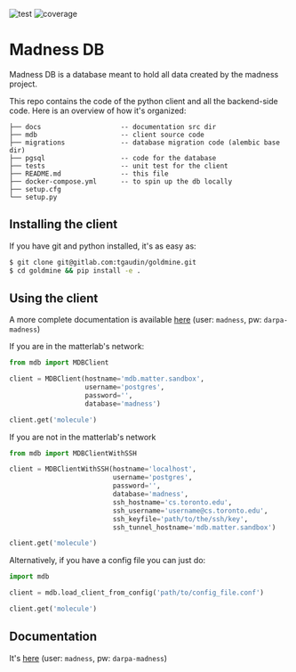 ![test](https://gitlab.com/tgaudin/goldmine/badges/master/pipeline.svg) ![coverage](https://gitlab.com/tgaudin/goldmine/badges/master/coverage.svg)

# Madness DB

Madness DB is a database meant to hold all data created by the madness project.

This repo contains the code of the python client and all the backend-side code.
Here is an overview of how it's organized:


```
├── docs                    -- documentation src dir
├── mdb                     -- client source code
├── migrations              -- database migration code (alembic base dir)
├── pgsql                   -- code for the database
├── tests                   -- unit test for the client
├── README.md               -- this file
├── docker-compose.yml      -- to spin up the db locally
├── setup.cfg
└── setup.py
```

## Installing the client

If you have git and python installed, it's as easy as:

```bash
$ git clone git@gitlab.com:tgaudin/goldmine.git
$ cd goldmine && pip install -e .
```

## Using the client

A more complete documentation is available [here](http://www.cs.toronto.edu/~tgaudin/madnessdb/)
(user: `madness`, pw: `darpa-madness`)

If you are in the matterlab's network:

```python
from mdb import MDBClient

client = MDBClient(hostname='mdb.matter.sandbox', 
                   username='postgres', 
                   password='',
                   database='madness')

client.get('molecule')

```

If you are not in the matterlab's network

```python
from mdb import MDBClientWithSSH

client = MDBClientWithSSH(hostname='localhost',
                          username='postgres',
                          password='',
                          database='madness',
                          ssh_hostname='cs.toronto.edu',
                          ssh_username='username@cs.toronto.edu',
                          ssh_keyfile='path/to/the/ssh/key',
                          ssh_tunnel_hostname='mdb.matter.sandbox')

client.get('molecule')
```

Alternatively, if you have a config file you can just do:

```python
import mdb

client = mdb.load_client_from_config('path/to/config_file.conf')

client.get('molecule')
```

## Documentation

It's [here](http://www.cs.toronto.edu/~tgaudin/madnessdb/) (user: `madness`, pw:
`darpa-madness`)

